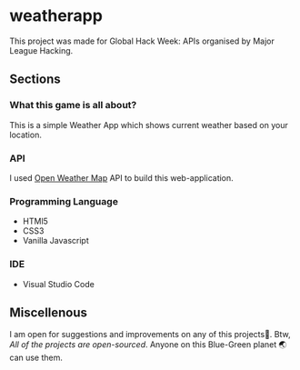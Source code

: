 # weatherapp
This project was made for Global Hack Week: APIs organised by Major League Hacking.

## Sections
### What this game is all about?
This is a simple Weather App which shows current weather based on your location.

### API
I used [Open Weather Map](https://openweathermap.org/) API to build this web-application.

### Programming Language
- HTMl5
- CSS3
- Vanilla Javascript

### IDE
- Visual Studio Code

## Miscellenous
I am open for suggestions and improvements on any of this projects🙂.
Btw, *All of the projects are open-sourced*. Anyone on this Blue-Green planet 🌏 can use them.